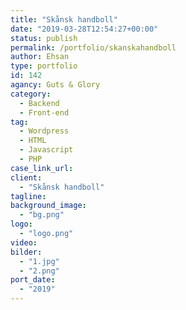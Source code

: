 ```yaml
---
title: "Skånsk handboll"
date: "2019-03-28T12:54:27+00:00"
status: publish
permalink: /portfolio/skanskahandboll
author: Ehsan
type: portfolio
id: 142
agancy: Guts & Glory
category:
  - Backend
  - Front-end
tag:
  - Wordpress
  - HTML
  - Javascript
  - PHP
case_link_url:
client:
  - "Skånsk handboll"
tagline:
background_image:
  - "bg.png"
logo:
  - "logo.png"
video:
bilder:
  - "1.jpg"
  - "2.png"
port_date:
  - "2019"
---
```

